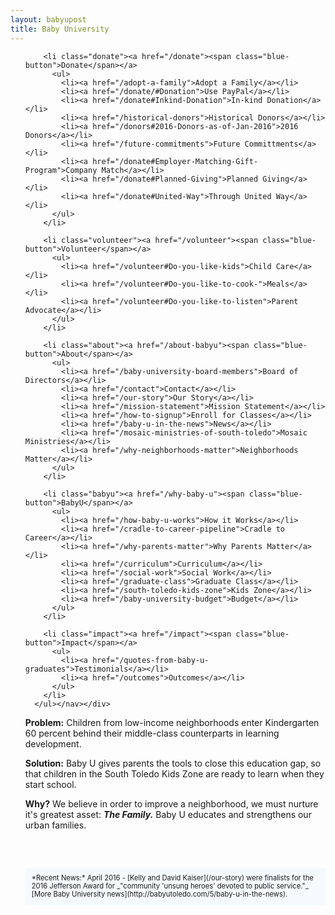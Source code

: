 ```yaml
---
layout: babyupost
title: Baby University
---
```


<div class="homepage-dropdown"><nav><ul>

        <li class="donate"><a href="/donate"><span class="blue-button">Donate</span></a>
          <ul>
            <li><a href="/adopt-a-family">Adopt a Family</a></li>
            <li><a href="/donate/#Donation">Use PayPal</a></li>
            <li><a href="/donate#Inkind-Donation">In-kind Donation</a></li>
            <li><a href="/historical-donors">Historical Donors</a></li>
            <li><a href="/donors#2016-Donors-as-of-Jan-2016">2016 Donors</a></li>
            <li><a href="/future-commitments">Future Committments</a></li>
            <li><a href="/donate#Employer-Matching-Gift-Program">Company Match</a></li>
            <li><a href="/donate#Planned-Giving">Planned Giving</a></li>
            <li><a href="/donate#United-Way">Through United Way</a></li>
          </ul>   
        </li>

        <li class="volunteer"><a href="/volunteer"><span class="blue-button">Volunteer</span></a>
          <ul>
            <li><a href="/volunteer#Do-you-like-kids">Child Care</a></li>
            <li><a href="/volunteer#Do-you-like-to-cook-">Meals</a></li>
            <li><a href="/volunteer#Do-you-like-to-listen">Parent Advocate</a></li>
          </ul>
        </li>

        <li class="about"><a href="/about-babyu"><span class="blue-button">About</span></a>
          <ul>
            <li><a href="/baby-university-board-members">Board of Directors</a></li>
            <li><a href="/contact">Contact</a></li>
            <li><a href="/our-story">Our Story</a></li>
            <li><a href="/mission-statement">Mission Statement</a></li>
            <li><a href="/how-to-signup">Enroll for Classes</a></li>
            <li><a href="/baby-u-in-the-news">News</a></li>
            <li><a href="/mosaic-ministries-of-south-toledo">Mosaic Ministries</a></li>
            <li><a href="/why-neighborhoods-matter">Neighborhoods Matter</a></li>
          </ul>
        </li>

        <li class="babyu"><a href="/why-baby-u"><span class="blue-button">BabyU</span></a>
          <ul>
            <li><a href="/how-baby-u-works">How it Works</a></li>
            <li><a href="/cradle-to-career-pipeline">Cradle to Career</a></li>
            <li><a href="/why-parents-matter">Why Parents Matter</a></li>
            <li><a href="/curriculum">Curriculum</a></li>
            <li><a href="/social-work">Social Work</a></li>
            <li><a href="/graduate-class">Graduate Class</a></li>
            <li><a href="/south-toledo-kids-zone">Kids Zone</a></li>
            <li><a href="/baby-university-budget">Budget</a></li>
          </ul>
        </li>

        <li class="impact"><a href="/impact"><span class="blue-button">Impact</span></a>
          <ul>
            <li><a href="/quotes-from-baby-u-graduates">Testimonials</a></li>
            <li><a href="/outcomes">Outcomes</a></li>
          </ul>
        </li>
      </ul></nav></div>



**Problem:** Children from low-income neighborhoods enter Kindergarten 60 percent behind their middle-class counterparts in learning development.

**Solution:** Baby U gives parents the tools to close this education gap, so that children in the South Toledo Kids Zone are ready to learn when they start school.

**Why?** We believe in order to improve a neighborhood, we must nurture it's greatest asset: **_The Family._** Baby U educates and strengthens our urban families.



<div markdown="yes" style="background:#f5faff;padding:10px;margin-top:60px;font-size:80%;line-height:120%;">*Recent News:* April 2016 - [Kelly and David Kaiser](/our-story) were finalists for the 2016 Jefferson Award for _"community 'unsung heroes' devoted to public service."_ [More Baby University news](http://babyutoledo.com/5/baby-u-in-the-news).</div>
